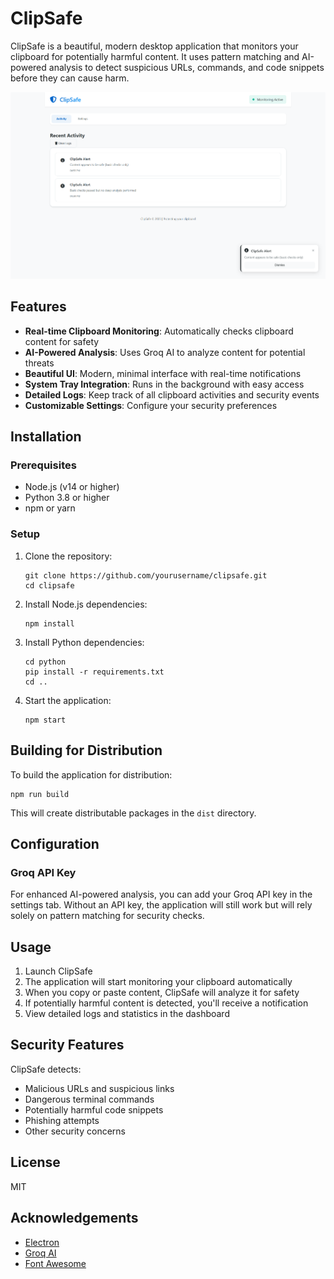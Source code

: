 # ClipSafe

ClipSafe is a beautiful, modern desktop application that monitors your clipboard for potentially harmful content. It uses pattern matching and AI-powered analysis to detect suspicious URLs, commands, and code snippets before they can cause harm.

![ClipSafe Screenshot](assets/screenshot.png)

## Features

- **Real-time Clipboard Monitoring**: Automatically checks clipboard content for safety
- **AI-Powered Analysis**: Uses Groq AI to analyze content for potential threats
- **Beautiful UI**: Modern, minimal interface with real-time notifications
- **System Tray Integration**: Runs in the background with easy access
- **Detailed Logs**: Keep track of all clipboard activities and security events
- **Customizable Settings**: Configure your security preferences

## Installation

### Prerequisites

- Node.js (v14 or higher)
- Python 3.8 or higher
- npm or yarn

### Setup

1. Clone the repository:

   ```
   git clone https://github.com/yourusername/clipsafe.git
   cd clipsafe
   ```

2. Install Node.js dependencies:

   ```
   npm install
   ```

3. Install Python dependencies:

   ```
   cd python
   pip install -r requirements.txt
   cd ..
   ```

4. Start the application:
   ```
   npm start
   ```

## Building for Distribution

To build the application for distribution:

```
npm run build
```

This will create distributable packages in the `dist` directory.

## Configuration

### Groq API Key

For enhanced AI-powered analysis, you can add your Groq API key in the settings tab. Without an API key, the application will still work but will rely solely on pattern matching for security checks.

## Usage

1. Launch ClipSafe
2. The application will start monitoring your clipboard automatically
3. When you copy or paste content, ClipSafe will analyze it for safety
4. If potentially harmful content is detected, you'll receive a notification
5. View detailed logs and statistics in the dashboard

## Security Features

ClipSafe detects:

- Malicious URLs and suspicious links
- Dangerous terminal commands
- Potentially harmful code snippets
- Phishing attempts
- Other security concerns

## License

MIT

## Acknowledgements

- [Electron](https://www.electronjs.org/)
- [Groq AI](https://groq.com/)
- [Font Awesome](https://fontawesome.com/)

